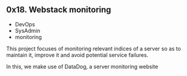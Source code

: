 ## 0x18. Webstack monitoring
- DevOps
- SysAdmin
- monitoring

This project focuses of monitoring relevant indices of a server 
so as to maintain it, improve it and avoid potential service failures.

In this, we make use of DataDog, a server monitoring website
